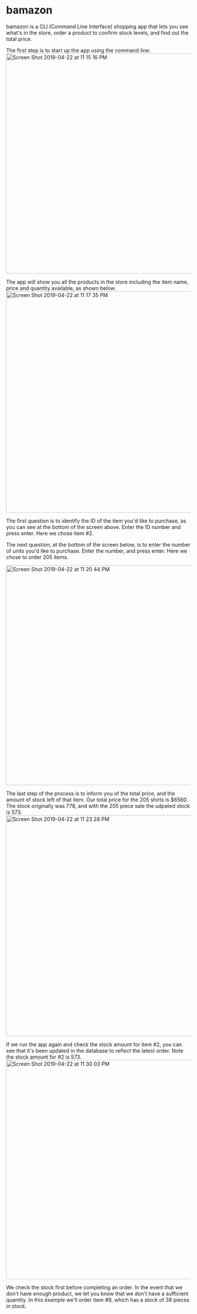 # bamazon

bamazon is a CLI (Command Line Interface) shopping app that lets you see what's in the store, order a product to confirm stock levels, and find out the total price.

The first step is to start up the app using the command line:
<img width="600" alt="Screen Shot 2019-04-22 at 11 15 16 PM" src="https://user-images.githubusercontent.com/48226041/56558742-871d1880-6554-11e9-8a51-2df60af2c463.png">

The app will show you all the products in the store including the item name, price and quantity available, as shown below.  
<img width="603" alt="Screen Shot 2019-04-22 at 11 17 35 PM" src="https://user-images.githubusercontent.com/48226041/56558931-090d4180-6555-11e9-9442-9f551180e194.png">

The first question is to identify the ID of the item you'd like to purchase, as you can see at the bottom of the screen above.
Enter the ID number and press enter.  Here we chose item #2.

The next question, at the bottom of the screen below, is to enter the number of units you'd like to purchase.  Enter the number, and press enter.  Here we chose to order 205 items.

<img width="599" alt="Screen Shot 2019-04-22 at 11 20 44 PM" src="https://user-images.githubusercontent.com/48226041/56559023-4b368300-6555-11e9-8a35-7c38d428c1b1.png">

The last step of the process is to inform you of the total price, and the amount of stock left of that item.  Our total price for the 205 shirts is $6560.  The stock originally was 778, and with the 205 piece sale the udpated stock is 573.
<img width="602" alt="Screen Shot 2019-04-22 at 11 23 28 PM" src="https://user-images.githubusercontent.com/48226041/56559172-abc5c000-6555-11e9-8930-9015e3db9684.png">

If we run the app again and check the stock amount for item #2, you can see that it's been updated in the database to reflect the latest order.  Note the stock amount for #2 is 573.
<img width="597" alt="Screen Shot 2019-04-22 at 11 30 03 PM" src="https://user-images.githubusercontent.com/48226041/56559485-a2892300-6556-11e9-8be9-ccff347f0cf3.png">

We check the stock first before completing an order.  In the event that we don't have enough product, we let you know that we don't have a sufficient quantity.
In this example we'll order item #9, which has a stock of 38 pieces in stock.
